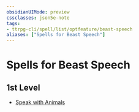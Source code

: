 ```yaml
---
obsidianUIMode: preview
cssclasses: json5e-note
tags:
- ttrpg-cli/spell/list/optfeature/beast-speech
aliases: ["Spells for Beast Speech"]
---
```

# Spells for Beast Speech

## 1st Level

- [Speak with Animals](/CLI/spells/speak-with-animals.md "PHB")